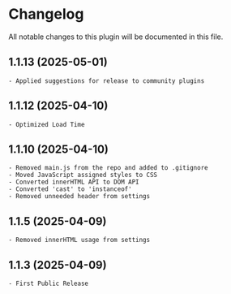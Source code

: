 # Changelog
All notable changes to this plugin will be documented in this file.

## 1.1.13 (2025-05-01)

    - Applied suggestions for release to community plugins
    
## 1.1.12 (2025-04-10)

    - Optimized Load Time

## 1.1.10 (2025-04-10)

    - Removed main.js from the repo and added to .gitignore
    - Moved JavaScript assigned styles to CSS
    - Converted innerHTML API to DOM API
    - Converted 'cast' to 'instanceof'
    - Removed unneeded header from settings

## 1.1.5 (2025-04-09)

    - Removed innerHTML usage from settings

## 1.1.3 (2025-04-09)

    - First Public Release

